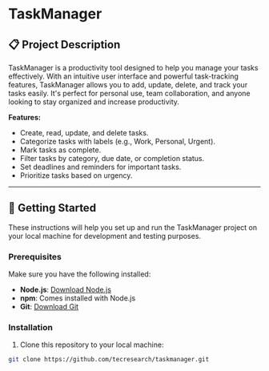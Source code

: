 # TaskManager

## 📋 Project Description

TaskManager is a productivity tool designed to help you manage your tasks effectively. With an intuitive user interface and powerful task-tracking features, TaskManager allows you to add, update, delete, and track your tasks easily. It's perfect for personal use, team collaboration, and anyone looking to stay organized and increase productivity.

**Features:**
- Create, read, update, and delete tasks.
- Categorize tasks with labels (e.g., Work, Personal, Urgent).
- Mark tasks as complete.
- Filter tasks by category, due date, or completion status.
- Set deadlines and reminders for important tasks.
- Prioritize tasks based on urgency.

---

## 🚀 Getting Started

These instructions will help you set up and run the TaskManager project on your local machine for development and testing purposes.

### Prerequisites

Make sure you have the following installed:
- **Node.js**: [Download Node.js](https://nodejs.org)
- **npm**: Comes installed with Node.js
- **Git**: [Download Git](https://git-scm.com)

### Installation

1. Clone this repository to your local machine:

```bash
git clone https://github.com/tecresearch/taskmanager.git
